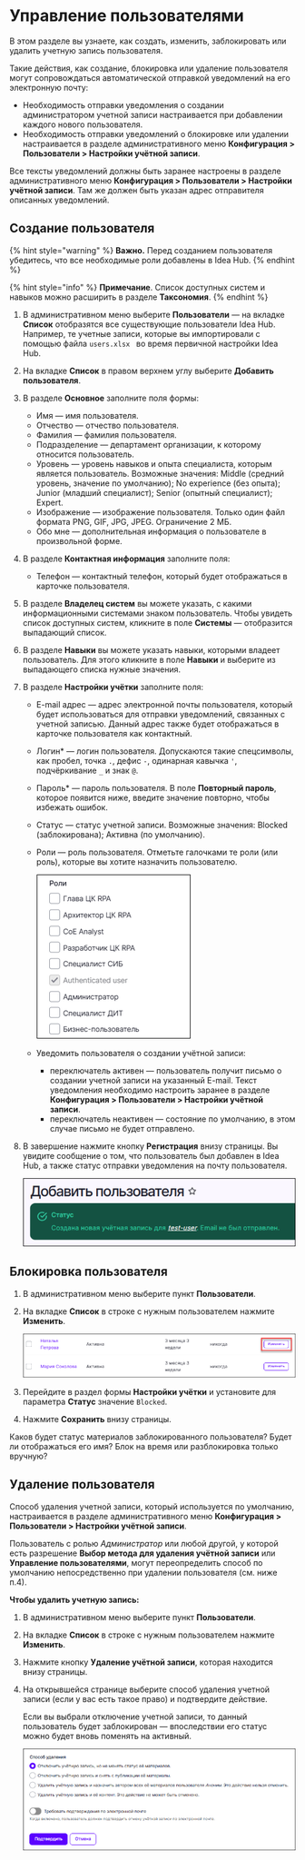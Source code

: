 # Управление пользователями

В этом разделе вы узнаете, как создать, изменить, заблокировать или удалить учетную запись пользователя.

Такие действия, как создание, блокировка или удаление  пользователя могут сопровождаться автоматической отправкой уведомлений на его электронную почту:
* Необходимость отправки уведомления о создании администратором учетной записи настраивается при добавлении каждого нового пользователя.
* Необходимость отправки уведомлений о блокировке или удалении настраивается в разделе административного меню **Конфигурация > Пользователи > Настройки учётной записи**.


Все тексты уведомлений должны быть заранее настроены в разделе административного меню **Конфигурация > Пользователи > Настройки учётной записи**. Там же должен быть указан адрес отправителя описанных уведомлений.


## Создание пользователя

{% hint style="warning" %}
**Важно.** Перед созданием пользователя убедитесь, что все необходимые роли добавлены в Idea Hub.
{% endhint %}

{% hint style="info" %}
**Примечание**. Список доступных систем и навыков можно расширить в разделе **Таксономия**.
{% endhint %}



1. В административном меню выберите **Пользователи** — на вкладке **Список** отобразятся все существующие пользователи Idea Hub. Например, те учетные записи, которые вы импортировали с помощью файла `users.xlsx ` во время первичной настройки Idea Hub.
1. На вкладке **Список** в правом верхнем углу выберите **Добавить пользователя**.
1. В разделе **Основное** заполните поля формы:
   * Имя — имя пользователя.
   * Отчество — отчество пользователя.
   * Фамилия — фамилия пользователя.
   * Подразделение — департамент организации, к которому относится пользователь.
   * Уровень — уровень навыков и опыта специалиста, которым является пользователь. Возможные значения: Middle (средний уровень, значение по умолчанию); No experience (без опыта); Junior (младший специалист); Senior (опытный специалист); Expert.
   * Изображение — изображение пользователя. Только один файл формата PNG, GIF, JPG, JPEG. Ограничение 2 МБ. 
   * Обо мне — дополнительная информация о пользователе в произвольной форме.
1. В разделе **Контактная информация** заполните поля:
   * Телефон — контактный телефон, который будет отображаться в карточке пользователя.
1. В разделе **Владелец систем** вы можете указать, с какими информационными системами знаком пользователь. Чтобы увидеть список доступных систем, кликните в поле **Системы** — отобразится выпадающий список. 
1. В разделе **Навыки** вы можете указать навыки, которыми владеет пользователь. Для этого кликните в поле **Навыки** и выберите из выпадающего списка нужные значения. 
1. В разделе **Настройки учётки** заполните поля:
   * E-mail адрес — адрес электронной почты пользователя, который будет использоваться для отправки уведомлений, связанных с учетной записью. Данный адрес также будет отображаться в карточке пользователя как контактный.
   * Логин\* — логин пользователя. Допускаются такие спецсимволы, как пробел, точка `.`, дефис `-`, одинарная кавычка `'`, подчёркивание `_` и знак `@`.
   * Пароль\* — пароль пользователя. В поле **Повторный пароль**, которое появится ниже, введите значение повторно, чтобы избежать ошибок.
   * Статус — статус учетной записи. Возможные значения: Blocked (заблокирована); Активна (по умолчанию).
   * Роли — роль пользователя. Отметьте галочками те роли (или роль), которые вы хотите назначить пользователю.

     ![](<../../../idea-hub/resources/admin/users/user-roles.png>)

   * Уведомить пользователя о создании учётной записи:
     * переключатель активен — пользователь получит письмо о создании учетной записи на указанный E-mail. Текст уведомления необходимо настроить заранее в разделе **Конфигурация > Пользователи > Настройки учётной записи**.
     * переключатель неактивен — состояние по умолчанию, в этом случае письмо не будет отправлено.
 1. В завершение нажмите кнопку **Регистрация** внизу страницы. Вы увидите сообщение о том, что пользователь был добавлен в Idea Hub, а также статус отправки уведомления на почту пользователя.

    ![](<../../../idea-hub/resources/admin/users/uesr-added-notification.png>)


## Блокировка пользователя

1. В административном меню выберите пункт **Пользователи**.
1. На вкладке **Список** в строке с нужным пользователем нажмите **Изменить**. 

   ![](<../../../idea-hub/resources/admin/users/changeuser.png>)

1. Перейдите в раздел формы **Настройки учётки** и установите для параметра **Статус** значение `Blocked`.
1. Нажмите **Сохранить** внизу страницы. 


Каков будет статус материалов заблокированного пользователя? Будет ли отображаться его имя? Блок на время или разблокировка только вручную?

   

## Удаление пользователя

Способ удаления учетной записи, который используется по умолчанию, настраивается в разделе административного меню **Конфигурация > Пользователи > Настройки учётной записи**. 

Пользователь с ролью *Администратор* или любой другой, у которой есть разрешение **Выбор метода для удаления учётной записи** или **Управление пользователями**, могут переопределить способ по умолчанию непосредственно при удалении пользователя (см. ниже п.4).

**Чтобы удалить учетную запись:**
1. В административном меню выберите пункт **Пользователи**.
1. На вкладке **Список** в строке с нужным пользователем нажмите **Изменить**. 
1. Нажмите кнопку **Удаление учётной записи**, которая находится внизу страницы.
1. На открывшейся странице выберите способ удаления учетной записи (если у вас есть такое право) и подтвердите действие.

   Если вы выбрали отключение учетной записи, то данный пользователь будет заблокирован — впоследствии его статус можно будет вновь поменять на активный.

   ![](<../../../idea-hub/resources/admin/users/delete-user.png>)
